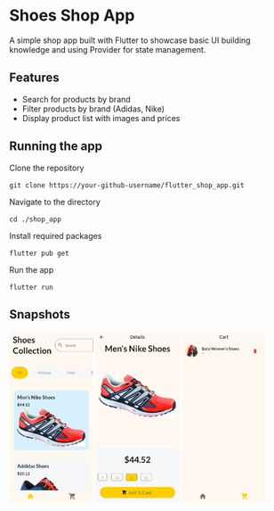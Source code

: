 # Shoes Shop App

A simple shop app built with Flutter to showcase basic UI building knowledge and using Provider for state management.

## Features

- Search for products by brand
- Filter products by brand (Adidas, Nike)
- Display product list with images and prices

## Running the app

Clone the repository

```
git clone https://your-github-username/flutter_shop_app.git
```

Navigate to the directory

```
cd ./shop_app
```

Install required packages

```
flutter pub get
```

Run the app

```
flutter run
```

## Snapshots

<img src="./snapshots/snap_1.jpg" width="30%"/>
<img src="./snapshots/snap_2.jpg" width="30%"/>
<img src="./snapshots/snap_3.jpg" width="30%"/>
